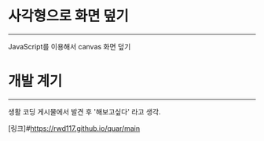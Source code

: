 # 사각형으로 화면 덮기
----------------------
JavaScript를 이용해서 canvas 화면 덮기 

# 개발 계기
---------------------
생활 코딩 게시물에서 발견 후 '해보고싶다' 라고 생각.

[링크]#https://rwd117.github.io/quar/main
